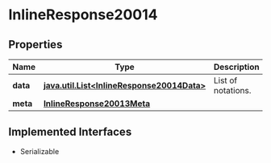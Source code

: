 

# InlineResponse20014


## Properties

Name | Type | Description | Notes
------------ | ------------- | ------------- | -------------
**data** | [**java.util.List&lt;InlineResponse20014Data&gt;**](InlineResponse20014Data.md) | List of notations. |  [optional]
**meta** | [**InlineResponse20013Meta**](InlineResponse20013Meta.md) |  |  [optional]


## Implemented Interfaces

* Serializable


